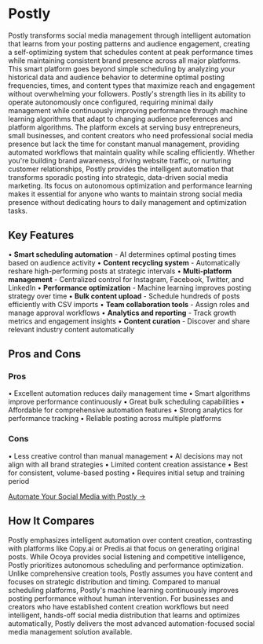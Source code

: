 # Postly

Postly transforms social media management through intelligent automation that learns from your posting patterns and audience engagement, creating a self-optimizing system that schedules content at peak performance times while maintaining consistent brand presence across all major platforms. This smart platform goes beyond simple scheduling by analyzing your historical data and audience behavior to determine optimal posting frequencies, times, and content types that maximize reach and engagement without overwhelming your followers. Postly's strength lies in its ability to operate autonomously once configured, requiring minimal daily management while continuously improving performance through machine learning algorithms that adapt to changing audience preferences and platform algorithms. The platform excels at serving busy entrepreneurs, small businesses, and content creators who need professional social media presence but lack the time for constant manual management, providing automated workflows that maintain quality while scaling efficiently. Whether you're building brand awareness, driving website traffic, or nurturing customer relationships, Postly provides the intelligent automation that transforms sporadic posting into strategic, data-driven social media marketing. Its focus on autonomous optimization and performance learning makes it essential for anyone who wants to maintain strong social media presence without dedicating hours to daily management and optimization tasks.

## Key Features

• **Smart scheduling automation** - AI determines optimal posting times based on audience activity
• **Content recycling system** - Automatically reshare high-performing posts at strategic intervals
• **Multi-platform management** - Centralized control for Instagram, Facebook, Twitter, and LinkedIn
• **Performance optimization** - Machine learning improves posting strategy over time
• **Bulk content upload** - Schedule hundreds of posts efficiently with CSV imports
• **Team collaboration tools** - Assign roles and manage approval workflows
• **Analytics and reporting** - Track growth metrics and engagement insights
• **Content curation** - Discover and share relevant industry content automatically

## Pros and Cons

### Pros
• Excellent automation reduces daily management time
• Smart algorithms improve performance continuously
• Great bulk scheduling capabilities
• Affordable for comprehensive automation features
• Strong analytics for performance tracking
• Reliable posting across multiple platforms

### Cons
• Less creative control than manual management
• AI decisions may not align with all brand strategies
• Limited content creation assistance
• Best for consistent, volume-based posting
• Requires initial setup and training period

[Automate Your Social Media with Postly →](https://www.postly.ai)

## How It Compares

Postly emphasizes intelligent automation over content creation, contrasting with platforms like Copy.ai or Predis.ai that focus on generating original posts. While Ocoya provides social listening and competitive intelligence, Postly prioritizes autonomous scheduling and performance optimization. Unlike comprehensive creation tools, Postly assumes you have content and focuses on strategic distribution and timing. Compared to manual scheduling platforms, Postly's machine learning continuously improves posting performance without human intervention. For businesses and creators who have established content creation workflows but need intelligent, hands-off social media distribution that learns and optimizes automatically, Postly delivers the most advanced automation-focused social media management solution available.